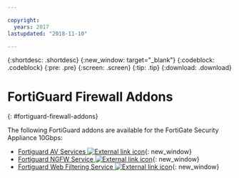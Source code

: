 ```yaml
---

copyright:
  years: 2017
lastupdated: "2018-11-10"

---
```


{:shortdesc: .shortdesc}
{:new_window: target="_blank"}
{:codeblock: .codeblock}
{:pre: .pre}
{:screen: .screen}
{:tip: .tip}
{:download: .download}

# FortiGuard Firewall Addons
{: #fortiguard-firewall-addons}

The following FortiGuard addons are available for the FortiGate Security Appliance 10Gbps:

* [Fortiguard AV Services ![External link icon](../../icons/launch-glyph.svg "External link icon")](https://www.fortinet.com/products/security-subscriptions/antivirus.html){: new_window}
* [Fortiguard NGFW Service ![External link icon](../../icons/launch-glyph.svg "External link icon")](https://www.fortinet.com/products/security-subscriptions/intrusion-prevention.html){: new_window}
* [Fortiguard Web Filtering Service ![External link icon](../../icons/launch-glyph.svg "External link icon")](https://www.fortinet.com/products/security-subscriptions/web-filtering.html){: new_window}